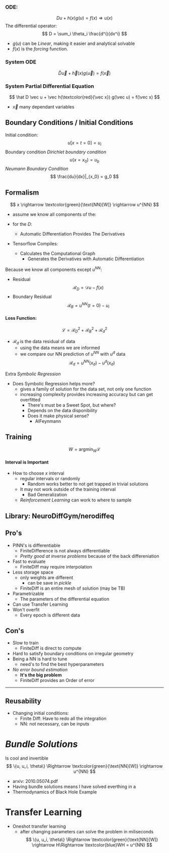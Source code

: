 ### ODE:
$$
D u + h(x) g(u) = f(x) \Rightarrow u(x)
$$
The differential operator:
$$
D = \sum_i \theta_i \frac{d^i}{dx^i}
$$
- $g(u)$ can be *Linear*, making it easier and analytical solvable
- $f(x)$ is the *forcing* function.

### System ODE
$$
\hat D \vec u + \vec h(x) g(\vec u) = f(\vec x)
$$
### System Partial Differential Equation
$$
\hat D \vec u + \vec h(\textcolor{red}{\vec x}) g(\vec u) = f(\vec x)
$$
- $\vec x$ many dependant variables

## Boundary Conditions / Initial Conditions
Initial condition:
$$
u[x=t=0]=u_i
$$
Boundary condition *Dirichlet boundary condition*
$$
u(x=x_0)=u_b 
$$
*Neumann Boundary Condition*
$$
\frac{du}{dx}|_{x_0} = g_0
$$
## Formalism
$$
x \rightarrow \textcolor{green}{\text{NN}[W]}  \rightarrow u^{NN}
$$
- assume we know all components of the:
- for the $D$:
	- Automatic Differentiation Provides The Derivatives

- Tensorflow Compiles:
	- Calculates the Computational Graph
		- Generates the Derivatives with Automatic Differentiation

Because we know all components except $u^{NN}$:
- Residual
$$
\mathcal R_D = \mathcal D u - f(x)
$$
- Boundary Residual
$$
\mathcal R_B = u^{NN}(t=0) - u_i
$$

#### Loss Function:
$$
\mathcal L = \mathcal R_D^2 + \mathcal R_B^2 + \mathcal R_d^2
$$
- $\mathcal R_d$ is the data residual of data
	- using the data means we are informed
	- we compare our NN prediction of $u^{NN}$ with $u^d$ data
$$
\mathcal R_d = u^{NN}(x_d)-u^d(x_d)
$$

Extra *Symbolic Regression*
- Does Symbolic Regression helps more?
	- gives a family of solution for the data set, not only one function
	- increasing complexity provides increasing accuracy but can get overfitted
		- There's must be a Sweet Spot, but where?
		- Depends on the data disponibility
		- Does it make physical sense?
			- AIFeynmann
## Training
$$
W = \text{argmin}_W \mathcal L
$$
#### Interval is Important
- How to choose $x$ interval
	- regular intervals or randomly
		- Random works better to not get trapped in trivial solutions
	- It may not work outside of the training interval
		- Bad Generalization
	- *Reinforcement Learning* can work to where to sample


## Library: NeuroDiffGym/nerodiffeq

## Pro's
- PINN's is differentiable
	- FiniteDifference is not always differentiable
	- *Pretty good at inverse problems* because of the back differeniation
- Fast to evaluate
	- FiniteDiff may require interpolation
- Less storage space
	- only weights are different
		- can be save in *pickle*
	- FiniteDiff is an entire mesh of solution (may be TB)
- Parametrizable
	- The parameters of the differential equation
- Can use Transfer Learning
- Won't overfit
	- Every epoch is different data

## Con's
- Slow to train
	- FiniteDiff is direct to compute
- Hard to satisfy boundary conditions on irregular geometry
- Being a NN is hard to tune
	- need's to find the best hyperparameters
- *No error bound estimation*
	- **It's the big problem**
	- FiniteDiff provides an Order of error
___
## Reusability
- Changing initial conditions:
	- Finite Diff: Have to redo all the integration
	- NN: not necessary, can be inputs

# *Bundle Solutions*
Is cool and invertible
$$
\{u, u_i, \theta\} \Rightarrow \textcolor{green}{\text{NN}[W]}  \rightarrow u^{NN}
$$
- arxiv: 2010.05074.pdf
- Having bundle solutions means I have solved everthing in a
- Thermodynamics of Black Hole Example

# Transfer Learning
- Oneshot transfer learning
	- after changing parameters can solve the problem in miliseconds
$$
\{u, u_i, \theta\} \Rightarrow \textcolor{green}{\text{NN}[W]} \rightarrow H\Rightarrow \textcolor{blue}WH = u^{NN}
$$




